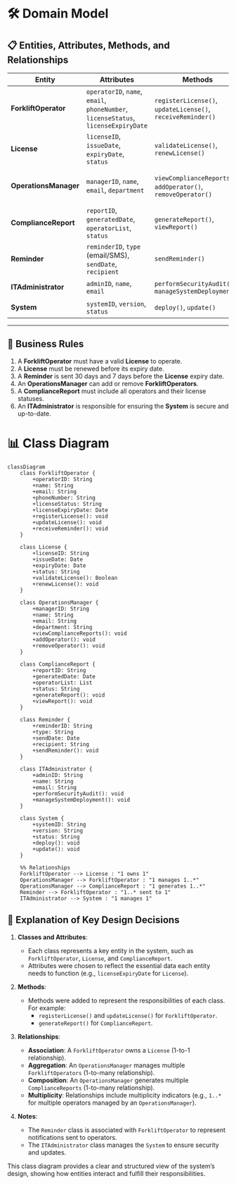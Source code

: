 # 🛠️ Domain Model

## 📋 Entities, Attributes, Methods, and Relationships

| **Entity**          | **Attributes**                                                                 | **Methods**                                | **Relationships**                                   |
|----------------------|-------------------------------------------------------------------------------|-------------------------------------------|---------------------------------------------------|
| **ForkliftOperator** | `operatorID`, `name`, `email`, `phoneNumber`, `licenseStatus`, `licenseExpiryDate` | `registerLicense()`, `updateLicense()`, `receiveReminder()` | Has a **License**                                  |
| **License**          | `licenseID`, `issueDate`, `expiryDate`, `status`                              | `validateLicense()`, `renewLicense()`      | Belongs to a **ForkliftOperator**                 |
| **OperationsManager**| `managerID`, `name`, `email`, `department`                                    | `viewComplianceReports()`, `addOperator()`, `removeOperator()` | Manages multiple **ForkliftOperators** and generates **ComplianceReports** |
| **ComplianceReport** | `reportID`, `generatedDate`, `operatorList`, `status`                         | `generateReport()`, `viewReport()`         | Generated by an **OperationsManager**            |
| **Reminder**         | `reminderID`, `type` (email/SMS), `sendDate`, `recipient`                     | `sendReminder()`                           | Sent to a **ForkliftOperator**                    |
| **ITAdministrator**  | `adminID`, `name`, `email`                                                    | `performSecurityAudit()`, `manageSystemDeployment()` | Manages the **System**                            |
| **System**           | `systemID`, `version`, `status`                                               | `deploy()`, `update()`                     | Managed by an **ITAdministrator**                |

---

## 📜 Business Rules

1. A **ForkliftOperator** must have a valid **License** to operate.  
2. A **License** must be renewed before its expiry date.  
3. A **Reminder** is sent 30 days and 7 days before the **License** expiry date.  
4. An **OperationsManager** can add or remove **ForkliftOperators**.  
5. A **ComplianceReport** must include all operators and their license statuses.  
6. An **ITAdministrator** is responsible for ensuring the **System** is secure and up-to-date.

# 📊 Class Diagram

```mermaid
classDiagram
    class ForkliftOperator {
        +operatorID: String
        +name: String
        +email: String
        +phoneNumber: String
        +licenseStatus: String
        +licenseExpiryDate: Date
        +registerLicense(): void
        +updateLicense(): void
        +receiveReminder(): void
    }

    class License {
        +licenseID: String
        +issueDate: Date
        +expiryDate: Date
        +status: String
        +validateLicense(): Boolean
        +renewLicense(): void
    }

    class OperationsManager {
        +managerID: String
        +name: String
        +email: String
        +department: String
        +viewComplianceReports(): void
        +addOperator(): void
        +removeOperator(): void
    }

    class ComplianceReport {
        +reportID: String
        +generatedDate: Date
        +operatorList: List
        +status: String
        +generateReport(): void
        +viewReport(): void
    }

    class Reminder {
        +reminderID: String
        +type: String
        +sendDate: Date
        +recipient: String
        +sendReminder(): void
    }

    class ITAdministrator {
        +adminID: String
        +name: String
        +email: String
        +performSecurityAudit(): void
        +manageSystemDeployment(): void
    }

    class System {
        +systemID: String
        +version: String
        +status: String
        +deploy(): void
        +update(): void
    }

    %% Relationships
    ForkliftOperator --> License : "1 owns 1"
    OperationsManager --> ForkliftOperator : "1 manages 1..*"
    OperationsManager --> ComplianceReport : "1 generates 1..*"
    Reminder --> ForkliftOperator : "1..* sent to 1"
    ITAdministrator --> System : "1 manages 1"
```

## 📝 Explanation of Key Design Decisions

1. **Classes and Attributes**:
   - Each class represents a key entity in the system, such as `ForkliftOperator`, `License`, and `ComplianceReport`.
   - Attributes were chosen to reflect the essential data each entity needs to function (e.g., `licenseExpiryDate` for `License`).

2. **Methods**:
   - Methods were added to represent the responsibilities of each class. For example:
     - `registerLicense()` and `updateLicense()` for `ForkliftOperator`.
     - `generateReport()` for `ComplianceReport`.

3. **Relationships**:
   - **Association**: A `ForkliftOperator` owns a `License` (1-to-1 relationship).
   - **Aggregation**: An `OperationsManager` manages multiple `ForkliftOperators` (1-to-many relationship).
   - **Composition**: An `OperationsManager` generates multiple `ComplianceReports` (1-to-many relationship).
   - **Multiplicity**: Relationships include multiplicity indicators (e.g., `1..*` for multiple operators managed by an `OperationsManager`).

4. **Notes**:
   - The `Reminder` class is associated with `ForkliftOperator` to represent notifications sent to operators.
   - The `ITAdministrator` class manages the `System` to ensure security and updates.

This class diagram provides a clear and structured view of the system’s design, showing how entities interact and fulfill their responsibilities.